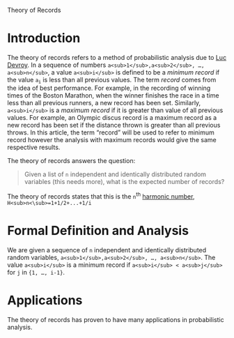 Theory of Records

# Introduction
The theory of records refers to a method of probabilistic analysis due to [Luc Devroy](https://en.wikipedia.org/wiki/Luc_Devroye). In a sequence of numbers `a<sub>1</sub>,a<sub>2</sub>, …, a<sub>n</sub>`, a value `a<sub>i</sub>` is defined to be a *minimum record* if the value <code>a<sub>i</sub></code> is less than all previous values. The term *record* comes from the idea of best performance. For example, in the recording of winning times of the Boston Marathon, when the winner finishes the race in a time less than all previous runners, a new record has been set. Similarly, `a<sub>i</sub>` is a *maximum record* if it is greater than value of all previous values. For example, an Olympic discus record is a maximum record as a new record has been set if the distance thrown is greater than all previous throws. In this article, the term “record” will be used to refer to minimum record however the analysis with maximum records would give the same respective results. 

The theory of records answers the question: 
>  Given a list of `n` independent and identically distributed random variables (this needs more), what is the expected number of records?

The theory of records states that this is the `n`<sup>th</sup> [harmonic number](https://en.wikipedia.org/wiki/Harmonic_number), `H<sub>n<\sub>=1+1/2+...+1/i`

# Formal Definition and Analysis 
We are given a sequence of `n` independent and identically distributed random variables, `a<sub>1</sub>,a<sub>2</sub>, …, a<sub>n</sub>`. The value `a<sub>i</sub>` is a minimum record if `a<sub>i</sub> < a<sub>j</sub>` for `j` in `{1, …, i-1}`. 

# Applications

The theory of records has proven to have many applications in probabilistic analysis. 
